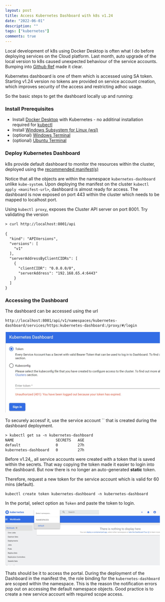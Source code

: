 ```yaml
---
layout: post
title: Access Kubernetes Dashboard with k8s v1.24
date: "2022-06-01"
description: ""
tags: ["kubernetes"]
comments: true
---
```


<!-- Post Content -->

Local development of k8s using Docker Desktop is often what I do before deploying services on the Cloud platform. Last month, auto upgrade of the local version to k8s caused unexpected behaviour of the service accounts. Bumping into [Github Ref](https://github.com/kubernetes/kubernetes/issues/110113) made it clear. 

Kubernetes dashboard is one of them which is accessed using SA token. Starting v1.24 version no tokens are provided on service account creation, which improves security of the access and restricting adhoc usage. 

So the basic steps to get the dashboard locally up and running:

### Install Prerequisites 

- Install [Docker Desktop](https://www.docker.com/products/docker-desktop/) with Kubernetes - no additinal installation required for [kubectl](https://kubernetes.io/docs/tasks/tools/install-kubectl-windows/)
- Install [Windows Subsystem for Linux (wsl)](https://docs.microsoft.com/en-us/windows/wsl/install)
- (optional) [Windows Terminal](https://docs.microsoft.com/en-us/windows/terminal/install)
- (optional) [Ubuntu Terminal](https://ubuntu.com/tutorials/install-ubuntu-on-wsl2-on-windows-10#1-overview)

### Deploy Kubernetes Dashboard

k8s provide default dashboard to monitor the resources within the cluster, deployed using the [recommended manifest(s)](https://raw.githubusercontent.com/kubernetes/dashboard/v2.5.0/aio/deploy/recommended.yaml)

Notice that all the objects are within the namespace `kubernetes-dashboard` unlike `kube-system`. Upon deploying the manifest on the cluster `kubectl apply <manifest-url>`, dashboard is almost ready for access. The dashboard is now exposed on port 443 within the cluster which needs to be mapped to localhost port. 

Using `kubectl proxy`, exposes the Cluster API server on port 8001. Try validating the version

```
> curl http://localhost:8001/api

{
  "kind": "APIVersions",
  "versions": [
    "v1"
  ],
  "serverAddressByClientCIDRs": [
    {
      "clientCIDR": "0.0.0.0/0",
      "serverAddress": "192.168.65.4:6443"
    }
  ]
}
```

### Accessing the Dashboard

The dashboard can be accessed using the url 

```
http://localhost:8001/api/v1/namespaces/kubernetes-dashboard/services/https:kubernetes-dashboard:/proxy/#/login
```

![](../../assets/2022-06-01-k8s-dashboard.jpg)

To securely accessf it, use the service account `` that is created during the dashboard deployment.

```
> kubectl get sa -n kubernetes-dashboard
NAME                   SECRETS   AGE
default                0         27h
kubernetes-dashboard   0         27h
```

Before v1.24,, all service accounts were created with a token that is saved within the secrets. That way copying the token made it easier to login into the dashboard. But now there is no longer an auto-generated **static** token. 

Therefore, request a new token for the service account which is valid for 60 mins (default). 

```
kubectl create token kubernetes-dashboard -n kubernetes-dashboard
```

In the portal, select option as `Token` and paste the token to login.

![](../../assets/2022-06-01-k8s-dashboard-loggedin.jpg)

Thats should be it to access the portal. During the deployment of the Dashboard in the manifest the, the role binding for the `kubernetes-dashboard` are scoped within the namespace. This is the reason the notification errors pop out on accessing the default namespace objects. Good practice is to create a new service account with required scope access.
